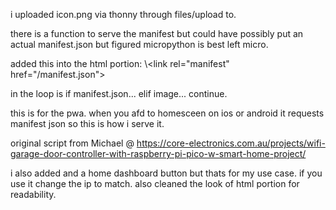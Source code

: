 i uploaded icon.png via thonny through files/upload to.

there is a function to serve the manifest but could have possibly put an actual manifest.json but figured micropython is best left micro.

added this into the html portion: 
    \\\<link rel="manifest" href="/manifest.json">

in the loop is if manifest.json... elif image... continue.

this is for the pwa. when you afd to homesceen on ios or android it requests manifest json so this is how i serve it.

original script from Michael @ https://core-electronics.com.au/projects/wifi-garage-door-controller-with-raspberry-pi-pico-w-smart-home-project/



i also added and a home dashboard button but thats for my use case. if you use it change the ip to match.
also cleaned the look of html portion for readability.
